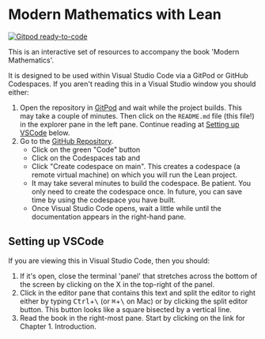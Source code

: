 # Modern Mathematics with Lean

[![Gitpod ready-to-code](https://img.shields.io/badge/Gitpod-ready--to--code-blue?logo=gitpod)](https://gitpod.io/#https://github.com/GihanMarasinghaOrg/modern_maths_lean)

This is an interactive set of resources to accompany the book 'Modern Mathematics'.

It is designed to be used within Visual Studio Code via a GitPod or GitHub Codespaces. If you aren't reading this in a Visual Studio window you should either:

1. Open the repository in
  [GitPod](https://gitpod.io/#https://github.com/GihanMarasinghaOrg/modern_maths_lean)
  and wait while the project builds. This may take a couple of minutes. Then click on the
  `README.md` file (this file!) in the explorer pane in the left pane. Continue reading 
  at [Setting up VSCode](#setting-up-vscode) below.
2. Go to the [GitHub Repository](https://github.com/GihanMarasinghaOrg/modern_maths_lean).
    * Click on the green "Code" button
    * Click on the Codespaces tab and
    * Click "Create codespace on main". This creates a codespace
      (a remote virtual machine) on which you will run the Lean project.
    * It may take several minutes to build the codespace. Be patient.
      You only need to create the codespace once. In future, you
      can save time by using the codespace you have built.
    * Once Visual Studio Code opens, wait a little while until
      the documentation appears in the right-hand pane.

## Setting up VSCode

If you are viewing this in Visual Studio Code, then you should:

1. If it's open, close the terminal 'panel' that stretches across the bottom of the screen by
clicking on the X in the top-right of the panel.
2.  Click in the editor pane that contains this text and split the editor to right either
    by typing <kbd>Ctrl</kbd>+<kbd>\\</kbd> (or <kbd>&#8984;</kbd>+<kbd>\\</kbd> on Mac) or
    by clicking the split editor button. This button looks like a square bisected by a vertical line.
3. Read the book in the right-most pane. Start by clicking on the link for Chapter 1. Introduction.